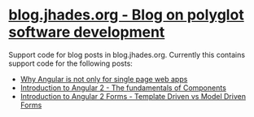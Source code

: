 # [blog.jhades.org - Blog on polyglot software development](http://http://blog.jhades.org/)
Support code for blog posts in blog.jhades.org. Currently this contains support code for the following posts:

- [Why Angular is not only for single page web apps](http://blog.jhades.org/why-angular-is-not-only-for-single-page-web-apps/)
- [Introduction to Angular 2 - The fundamentals of Components](http://blog.jhades.org/introduction-to-angular-2-fundamentals-of-components-events-properties-and-actions/)
- [Introduction to Angular 2 Forms - Template Driven vs Model Driven Forms](http://blog.jhades.org/introduction-to-angular-2-forms-template-driven-vs-model-driven/)
